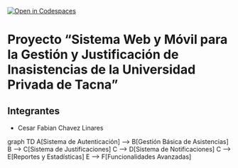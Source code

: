 [![Open in Codespaces](https://classroom.github.com/assets/launch-codespace-2972f46106e565e64193e422d61a12cf1da4916b45550586e14ef0a7c637dd04.svg)](https://classroom.github.com/open-in-codespaces?assignment_repo_id=17169109)
#  Proyecto “Sistema Web y Móvil para la Gestión y Justificación de Inasistencias de la Universidad Privada de Tacna”

## Integrantes
- Cesar Fabian Chavez Linares


graph TD
    A[Sistema de Autenticación] --> B[Gestión Básica de Asistencias]
    B --> C[Sistema de Justificaciones]
    C --> D[Sistema de Notificaciones]
    C --> E[Reportes y Estadísticas]
    E --> F[Funcionalidades Avanzadas]
